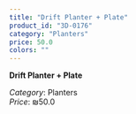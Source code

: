 ```yaml
---
title: "Drift Planter + Plate"
product_id: "3D-0176"
category: "Planters"
price: 50.0
colors: ""
---
```


**Drift Planter + Plate**

*Category*: Planters  
*Price*: ₪50.0

